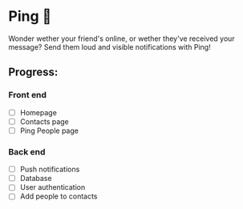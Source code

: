 # Ping 🔴

Wonder wether your friend's online, or wether they've received your message? Send them loud and visible notifications with Ping!

## Progress:

### Front end

- [ ] Homepage
- [ ] Contacts page
- [ ] Ping People page

### Back end

- [ ] Push notifications
- [ ] Database
- [ ] User authentication
- [ ] Add people to contacts
